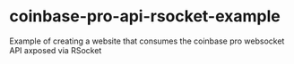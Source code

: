 # coinbase-pro-api-rsocket-example

Example of creating a website that consumes the coinbase pro websocket API axposed via RSocket
